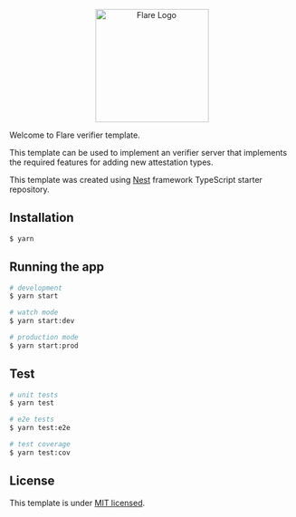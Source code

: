 <p align="center">
  <a href="https://flare.network/" target="blank"><img src="https://flare.network/wp-content/uploads/Artboard-1-1.svg" width="200" alt="Flare Logo" /></a>
</p>

Welcome to Flare verifier template.

This template can be used to implement an verifier server that implements the required features for adding new attestation types.

This template was created using [Nest](https://github.com/nestjs/nest) framework TypeScript starter repository.


## Installation

```bash
$ yarn
```

## Running the app

```bash
# development
$ yarn start

# watch mode
$ yarn start:dev

# production mode
$ yarn start:prod
```

## Test

```bash
# unit tests
$ yarn test

# e2e tests
$ yarn test:e2e

# test coverage
$ yarn test:cov
```

## License

This template is under [MIT licensed](LICENSE).
